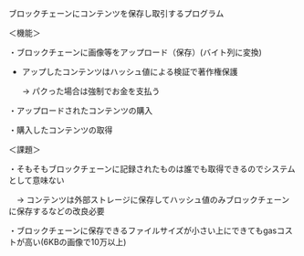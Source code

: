 ブロックチェーンにコンテンツを保存し取引するプログラム

＜機能＞

・ブロックチェーンに画像等をアップロード（保存）(バイト列に変換)
  - アップしたコンテンツはハッシュ値による検証で著作権保護
    
    → パクった場合は強制でお金を支払う
  
・アップロードされたコンテンツの購入

・購入したコンテンツの取得

＜課題＞

・そもそもブロックチェーンに記録されたものは誰でも取得できるのでシステムとして意味ない

　→ コンテンツは外部ストレージに保存してハッシュ値のみブロックチェーンに保存するなどの改良必要
 
 ・ブロックチェーンに保存できるファイルサイズが小さい上にできてもgasコストが高い(6KBの画像で10万以上)
